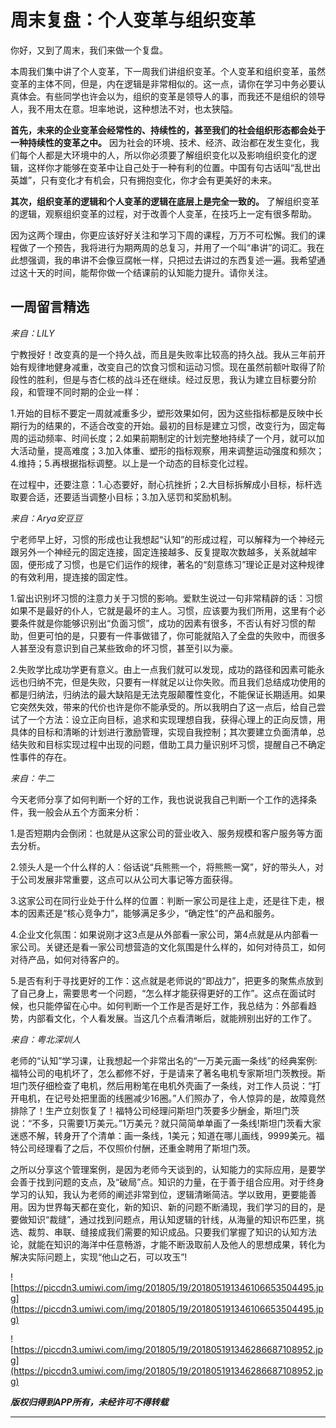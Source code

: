 # 周末复盘：个人变革与组织变革

你好，又到了周末，我们来做一个复盘。

本周我们集中讲了个人变革，下一周我们讲组织变革。个人变革和组织变革，虽然变革的主体不同，但是，内在逻辑是非常相似的。这一点，请你在学习中务必要认真体会。有些同学也许会以为，组织的变革是领导人的事，而我还不是组织的领导人，我不用太在意。坦率地说，这种想法不对，也太狭隘。

 **首先，未来的企业变革会经常性的、持续性的，甚至我们的社会组织形态都会处于一种持续性的变革之中。** 因为社会的环境、技术、经济、政治都在发生变化，我们每个人都是大环境中的人，所以你必须要了解组织变化以及影响组织变化的逻辑，这样你才能够在变革中让自己处于一种有利的位置。中国有句古话叫“乱世出英雄”，只有变化才有机会，只有拥抱变化，你才会有更美好的未来。

 **其次，组织变革的逻辑和个人变革的逻辑在底层上是完全一致的。** 了解组织变革的逻辑，观察组织变革的过程，对于改善个人变革，在技巧上一定有很多帮助。

因为这两个理由，你更应该好好关注和学习下周的课程，万万不可松懈。我们的课程做了一个预告，我将进行为期两周的总复习，并用了一个叫“串讲”的词汇。我在此想强调，我的串讲不会像豆腐帐一样，只把过去讲过的东西复述一遍。我希望通过这十天的时间，能帮你做一个结课前的认知能力提升。请你关注。

## 一周留言精选

 *来自：LILY*

宁教授好！改变真的是一个持久战，而且是失败率比较高的持久战。我从三年前开始有规律地健身减重，改变自己的饮食习惯和运动习惯。现在虽然前额叶取得了阶段性的胜利，但是与杏仁核的战斗还在继续。经过反思，我认为建立目标要分阶段，和管理不同时期的企业一样：

1.开始的目标不要定一周就减重多少，塑形效果如何，因为这些指标都是反映中长期行为的结果的，不适合改变的开始。最初的目标是建立习惯，改变行为，固定每周的运动频率、时间长度；2.如果前期制定的计划完整地持续了一个月，就可以加大活动量，提高难度；3.加入体重、塑形的指标观察，用来调整运动强度和频次；4.维持；5.再根据指标调整。以上是一个动态的目标变化过程。

在过程中，还要注意：1.心态要好，耐心抗挫折；2.大目标拆解成小目标，标杆选取要合适，还要适当调整小目标；3.加入惩罚和奖励机制。

 *来自：Arya安豆豆*

宁老师早上好，习惯的形成也让我想起“认知”的形成过程，可以解释为一个神经元跟另外一个神经元的固定连接，固定连接越多、反复提取次数越多，关系就越牢固，便形成了习惯，也是它们运作的规律，著名的“刻意练习”理论正是对这种规律的有效利用，提连接的固定性。

1.留出识别坏习惯的注意力关于习惯的影响。爱默生说过一句非常精辟的话：习惯如果不是最好的仆人，它就是最坏的主人。习惯，应该要为我们所用，这里有个必要条件就是你能够识别出“负面习惯”，成功的因素有很多，不否认有好习惯的帮助，但更可怕的是，只要有一件事做错了，你可能就陷入了全盘的失败中，而很多人甚至没有意识到自己某些致命的坏习惯，甚至引以为豪。

2.失败学比成功学更有意义。由上一点我们就可以发现，成功的路径和因素可能永远也归纳不完，但是失败，只要有一样就足以让你失败。而且我们总结成功使用的都是归纳法，归纳法的最大缺陷是无法克服颠覆性变化，不能保证长期适用。如果它突然失效，带来的代价也许是你不能承受的。所以我明白了这一点后，给自己尝试了一个方法：设立正向目标，追求和实现理想自我，获得心理上的正向反馈，用具体的目标和清晰的计划进行激励管理，实现自我控制；其次要建立负面清单，总结失败和目标实现过程中出现的问题，借助工具力量识别坏习惯，提醒自己不确定性事件的存在。

 *来自：牛二*

今天老师分享了如何判断一个好的工作，我也说说我自己判断一个工作的选择条件，我一般会从五个方面来分析：

1.是否短期内会倒闭：也就是从这家公司的营业收入、服务规模和客户服务等方面去分析。

2.领头人是一个什么样的人：俗话说“兵熊熊一个，将熊熊一窝”，好的带头人，对于公司发展非常重要，这点可以从公司大事记等方面获得。

3.这家公司在同行业处于什么样的位置：判断一家公司是往上走，还是往下走，根本的因素还是“核心竞争力”，能够满足多少，“确定性”的产品和服务。

4.企业文化氛围：如果说刚才这3点是从外部看一家公司，第4点就是从内部看一家公司。关键还是看一家公司想营造的文化氛围是什么样的，如何对待员工，如何对待产品，如何对待客户的。

5.是否有利于寻找更好的工作：这点就是老师说的“即战力”，把更多的聚焦点放到了自己身上，需要思考一个问题，“怎么样才能获得更好的工作”。这点在面试时候，也只能停留在心中。如何判断一个工作是否是好工作，我总结为：外部看趋势，内部看文化，个人看发展。当这几个点看清晰后，就能辨别出好的工作了。

 *来自：粤北深圳人*

老师的“认知”学习课，让我想起一个非常出名的“一万美元画一条线”的经典案例: 福特公司的电机坏了，怎么都修不好，于是请来了著名电机专家斯坦门茨教授。斯坦门茨仔细检查了电机，然后用粉笔在电机外壳画了一条线，对工作人员说：“打开电机，在记号处把里面的线圈减少16圈。”人们照办了，令人惊异的是，故障竟然排除了！生产立刻恢复了！福特公司经理问斯坦门茨要多少酬金，斯坦门茨说：“不多，只需要1万美元。”1万美元？就只简简单单画了一条线!斯坦门茨看大家迷惑不解，转身开了个清单：画一条线，1美元；知道在哪儿画线，9999美元。福特公司经理看了之后，不仅照价付酬，还重金聘用了斯坦门茨。

之所以分享这个管理案例，是因为老师今天谈到的，认知能力的实际应用，是要学会善于找到问题的支点，及“破局”点。知识的力量，在于善于组合应用。对于终身学习的认知，我认为老师的阐述非常到位，逻辑清晰简洁。学以致用，更要能善用。因为世界每天都在变化，新的知识、新的问题不断涌现，我们学习的目的，是要做知识“裁缝”，通过找到问题点，用认知逻辑的针线，从海量的知识布匹里，挑选、裁剪、串联、缝接成我们需要的知识成品。只要我们掌握了知识的认知方法论，就能在知识的海洋中任意畅游，才能不断汲取前人及他人的思想成果，转化为解决实际问题上，实现“他山之石，可以攻玉”!

![https://piccdn3.umiwi.com/img/201805/19/201805191346106653504495.jpg](https://piccdn3.umiwi.com/img/201805/19/201805191346106653504495.jpg)

![https://piccdn3.umiwi.com/img/201805/19/201805191346286687108952.jpg](https://piccdn3.umiwi.com/img/201805/19/201805191346286687108952.jpg)

 ***版权归得到APP所有，未经许可不得转载***

---

